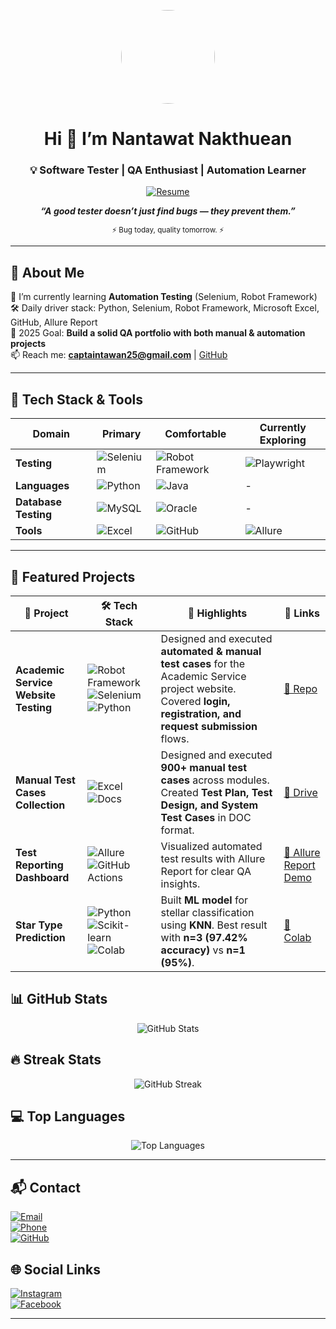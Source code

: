 <p align="center">
  <img src=https://avatars.githubusercontent.com/u/192176958?v=4 width="150" height="150" style="border-radius: 50%;" />
</p>

<h1 align="center">Hi 👋 I’m Nantawat Nakthuean</h1>
<h3 align="center">💡 Software Tester | QA Enthusiast | Automation Learner</h3>
<p align="center">
  <a href="https://drive.google.com/drive/u/0/folders/12N_JmzVu-c2NmlwWiJvsdXtFeCjJmL0b" target="_blank">
    <img src="https://img.shields.io/badge/View%20My%20Resume-4285F4?style=for-the-badge&logo=googledrive&logoColor=white" alt="Resume"/>
  </a>
</p>

<p align="center">
  <em><strong>“A good tester doesn’t just find bugs — they prevent them.”</strong></em>  
</p>
<p align="center">
  <sub>⚡ Bug today, quality tomorrow. ⚡</sub>
</p>

---

## 🚀 About Me
🌱 I’m currently learning **Automation Testing** (Selenium, Robot Framework)  
🛠 Daily driver stack: Python, Selenium, Robot Framework, Microsoft Excel, GitHub, Allure Report  
🎯 2025 Goal: **Build a solid QA portfolio with both manual & automation projects**  
📫 Reach me: **captaintawan25@gmail.com** | [GitHub](https://github.com/tawanfunny)  

---
## 🧰 Tech Stack & Tools


<div align="center">

| Domain             | Primary                                                                 | Comfortable                                                           | Currently Exploring                                      |
|-------------------|------------------------------------------------------------------------|----------------------------------------------------------------------|----------------------------------------------------------|
| **Testing**        | ![Selenium](https://img.shields.io/badge/Selenium-43B02A?style=for-the-badge&logo=selenium&logoColor=white) <br>  | ![Robot Framework](https://img.shields.io/badge/Robot_Framework-FF0000?style=for-the-badge&logo=robotframework&logoColor=white) <br>  | ![Playwright](https://img.shields.io/badge/Playwright-000000?style=for-the-badge&logo=playwright&logoColor=white) <br> |
| **Languages**      | ![Python](https://img.shields.io/badge/Python-3776AB?style=for-the-badge&logo=python&logoColor=white) <br>  | ![Java](https://img.shields.io/badge/Java-007396?style=for-the-badge&logo=java&logoColor=white) <br>  | - |
| **Database Testing** | ![MySQL](https://img.shields.io/badge/MySQL-4479A1?style=for-the-badge&logo=mysql&logoColor=white) <br>  | ![Oracle](https://img.shields.io/badge/Oracle-F80000?style=for-the-badge&logo=oracle&logoColor=white) <br> | - |
| **Tools**         | ![Excel](https://img.shields.io/badge/Microsoft_Excel-217346?style=for-the-badge&logo=microsoft-excel&logoColor=white) <br> | ![GitHub](https://img.shields.io/badge/GitHub-181717?style=for-the-badge&logo=github&logoColor=white) <br>  | ![Allure](https://img.shields.io/badge/Allure-CC0F00?style=for-the-badge&logo=allure&logoColor=white) <br>  |

</div>


---
## 📌 Featured Projects

<div align="center">

| 🚀 Project | 🛠️ Tech Stack | 🌟 Highlights | 🔗 Links |
|------------|--------------|---------------|----------|
| **Academic Service Website Testing** | ![Robot Framework](https://img.shields.io/badge/Robot%20Framework-000000?style=flat&logo=robotframework&logoColor=white) ![Selenium](https://img.shields.io/badge/Selenium-43B02A?style=flat&logo=selenium&logoColor=white) ![Python](https://img.shields.io/badge/Python-3776AB?style=flat&logo=python&logoColor=white) | Designed and executed **automated & manual test cases** for the Academic Service project website. Covered **login, registration, and request submission** flows. | [📂 Repo](https://github.com/tawanfunny/Myproject-Robot-Framework) |
| **Manual Test Cases Collection** | ![Excel](https://img.shields.io/badge/Excel-217346?style=flat&logo=microsoftexcel&logoColor=white) ![Docs](https://img.shields.io/badge/Docs-4285F4?style=flat&logo=google&logoColor=white) | Designed and executed **900+ manual test cases** across modules. Created **Test Plan, Test Design, and System Test Cases** in DOC format. | [📑 Drive](https://drive.google.com/drive/u/0/folders/1N_CA-MGit9XFOoi1osNNMoerGLxE8gdi) |
| **Test Reporting Dashboard** | ![Allure](https://img.shields.io/badge/Allure%20Report-FF4F8B?style=flat&logo=allure&logoColor=white) ![GitHub Actions](https://img.shields.io/badge/GitHub%20Actions-2088FF?style=flat&logo=githubactions&logoColor=white) | Visualized automated test results with Allure Report for clear QA insights. | [📂 Allure Report Demo](https://github.com/tawanfunny/allure-report-demo) |
| **Star Type Prediction** | ![Python](https://img.shields.io/badge/Python-3776AB?style=flat&logo=python&logoColor=white) ![Scikit-learn](https://img.shields.io/badge/Scikit--learn-F7931E?style=flat&logo=scikitlearn&logoColor=white) ![Colab](https://img.shields.io/badge/Google%20Colab-F9AB00?style=flat&logo=googlecolab&logoColor=black) | Built **ML model** for stellar classification using **KNN**. Best result with **n=3 (97.42% accuracy)** vs **n=1 (95%)**. | [📂 Colab](https://github.com/username/star-prediction) |

</div>



## 📊 GitHub Stats
<p align="center">
  <img src="https://github-readme-stats.vercel.app/api?username=tawanfunny&show_icons=true&theme=tokyonight" alt="GitHub Stats" />
</p>

## 🔥 Streak Stats
<p align="center">
  <img src="https://streak-stats.demolab.com?user=tawanfunny&theme=tokyonight&hide_border=true" alt="GitHub Streak" />
</p>

## 💻 Top Languages
<p align="center">
  <img src="https://github-readme-stats.vercel.app/api/top-langs/?username=tawanfunny&layout=compact&theme=tokyonight" alt="Top Languages" />
</p>


---
## 📬 Contact
[![Email](https://img.shields.io/badge/Email-captaintawan25%40gmail.com-red?style=for-the-badge&logo=gmail&logoColor=white)](mailto:captaintawan25@gmail.com)    
[![Phone](https://img.shields.io/badge/Phone-%2B66%201234%2056789-blue?style=for-the-badge&logo=phone&logoColor=white)](tel:+66123456789)  
[![GitHub](https://img.shields.io/badge/GitHub-tawanfunny-181717?style=for-the-badge&logo=github)](https://github.com/tawanfunny)    

## 🌐 Social Links
[![Instagram](https://img.shields.io/badge/Instagram-%40tawanfunny-E4405F?style=for-the-badge&logo=instagram&logoColor=white)](https://www.instagram.com/tawanfunny/)  
[![Facebook](https://img.shields.io/badge/Facebook-Nantawat%20Nakthuen-1877F2?style=for-the-badge&logo=facebook&logoColor=white)](https://www.facebook.com/nantawat.nakthuen/)  

---



